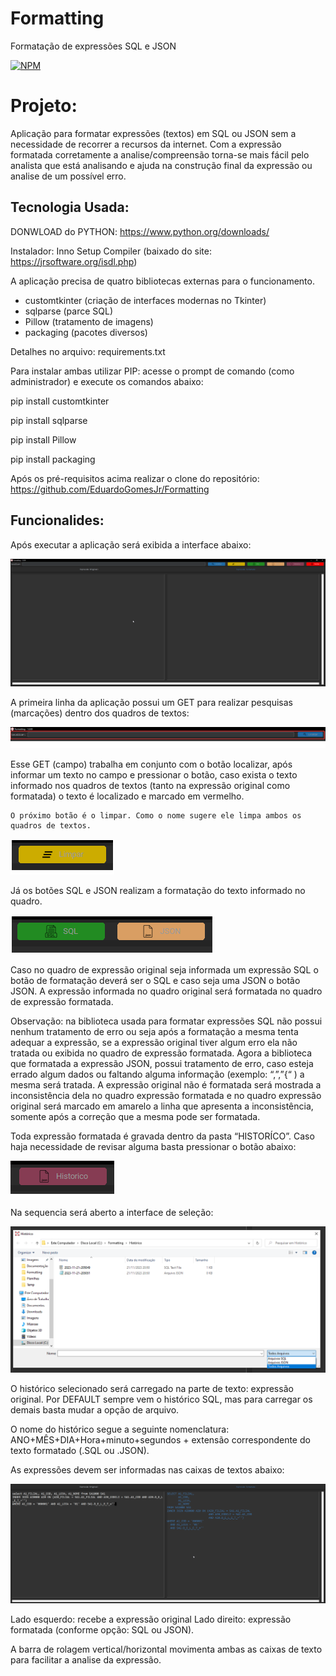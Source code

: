 # Formatting
 Formatação de expressões SQL e JSON

[![NPM](https://img.shields.io/npm/l/react)](https://github.com/EduardoGomesJr/Formatting/blob/main/LICENCE)

# Projeto:
Aplicação para formatar expressões (textos) em SQL ou JSON sem a necessidade de recorrer a recursos da internet. 
Com a expressão formatada corretamente a analise/compreensão torna-se mais fácil pelo analista que está analisando e ajuda na construção final da expressão ou analise de um possível erro. 

## Tecnologia Usada:
DONWLOAD do PYTHON: https://www.python.org/downloads/

Instalador: Inno Setup Compiler (baixado do site: https://jrsoftware.org/isdl.php)

A aplicação precisa de quatro bibliotecas externas para o funcionamento. 

- customtkinter (criação de interfaces modernas no Tkinter) 
- sqlparse (parce SQL)
- Pillow (tratamento de imagens)
- packaging (pacotes diversos)

Detalhes no arquivo: requirements.txt

Para instalar ambas utilizar PIP: acesse o prompt de comando (como administrador) e execute os comandos abaixo:

pip install customtkinter 

pip install sqlparse

pip install Pillow

pip install packaging

Após os pré-requisitos acima realizar o clone do repositório: https://github.com/EduardoGomesJr/Formatting

## Funcionalides:

Após executar a aplicação será exibida a interface abaixo:

![Imagem01](https://github.com/EduardoGomesJr/Formatting/blob/main/Imagens/Imagem_01.png)

A primeira linha da aplicação possui um GET para realizar pesquisas (marcações) dentro dos quadros de textos:

![Imagem02](https://github.com/EduardoGomesJr/Formatting/blob/main/Imagens/Imagem_02.png)

Esse GET (campo) trabalha em conjunto com o botão localizar, após informar um texto no campo e pressionar o botão, caso exista o 
texto informado nos quadros de textos (tanto na expressão original como formatada) o texto é localizado e marcado em vermelho. 

	O próximo botão é o limpar. Como o nome sugere ele limpa ambos os quadros de textos.

 ![Imagem03](https://github.com/EduardoGomesJr/Formatting/blob/main/Imagens/Imagem_03.png)

 Já os botões SQL e JSON realizam a formatação do texto informado no quadro.

 ![Imagem04](https://github.com/EduardoGomesJr/Formatting/blob/main/Imagens/Imagem_04.png)

 Caso no quadro de expressão original seja informada um expressão SQL o botão de formatação deverá ser o SQL e caso seja uma JSON o botão JSON. A expressão informada no quadro original será formatada no quadro de expressão formatada. 

Observação: na biblioteca usada para formatar expressões SQL não possui nenhum tratamento de erro ou seja após a formatação a mesma tenta adequar a expressão, se a 
expressão original tiver algum erro ela não tratada ou exibida no quadro de expressão formatada. 
Agora a biblioteca que formatada a expressão JSON, possui tratamento de erro, caso esteja errado algum dados ou faltando alguma informação (exemplo: “,”,”{“ ) a mesma será tratada. 
A expressão original não é formatada será mostrada a inconsistência dela no quadro expressão formatada e no quadro expressão original será marcado em amarelo a linha que apresenta a 
inconsistência, somente após a correção que a mesma pode ser formatada.

Toda expressão formatada é gravada dentro da pasta “HISTORÍCO”. Caso haja necessidade de revisar alguma basta pressionar o botão abaixo: 

![Imagem05](https://github.com/EduardoGomesJr/Formatting/blob/main/Imagens/Imagem_05.png)

Na sequencia será aberto a interface de seleção:

![Imagem06](https://github.com/EduardoGomesJr/Formatting/blob/main/Imagens/Imagem_06.png)

O histórico selecionado será carregado na parte de texto: expressão original. Por DEFAULT sempre vem o histórico SQL, mas para carregar os demais basta mudar a opção de arquivo. 

O nome do histórico segue a seguinte nomenclatura: ANO+MÊS+DIA+Hora+minuto+segundos + extensão correspondente do texto formatado (.SQL ou .JSON).

As expressões devem ser informadas nas caixas de textos abaixo:

![Imagem07](https://github.com/EduardoGomesJr/Formatting/blob/main/Imagens/Imagem_07.png)

Lado esquerdo: recebe a expressão original
Lado direito: expressão formatada (conforme opção: SQL ou JSON).

A barra de rolagem vertical/horizontal movimenta ambas as caixas de texto para facilitar a analise da expressão.








 


